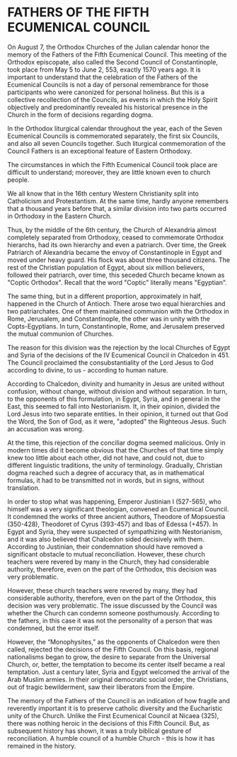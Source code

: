 # FATHERS OF THE FIFTH ECUMENICAL COUNCIL

On August 7, the Orthodox Churches of the Julian calendar honor the memory of the Fathers of the Fifth Ecumenical Council. This meeting of the Orthodox episcopate, also called the Second Council of Constantinople, took place from May 5 to June 2, 553, exactly 1570 years ago. It is important to understand that the celebration of the Fathers of the Ecumenical Councils is not a day of personal remembrance for those participants who were canonized for personal holiness. But this is a collective recollection of the Councils, as events in which the Holy Spirit objectively and predominantly revealed his historical presence in the Church in the form of decisions regarding dogma.

In the Orthodox liturgical calendar throughout the year, each of the Seven Ecumenical Councils is commemorated separately, the first six Councils, and also all seven Councils together. Such liturgical commemoration of the Council Fathers is an exceptional feature of Eastern Orthodoxy.

The circumstances in which the Fifth Ecumenical Council took place are difficult to understand; moreover, they are little known even to church people.

We all know that in the 16th century Western Christianity split into Catholicism and Protestantism. At the same time, hardly anyone remembers that a thousand years before that, a similar division into two parts occurred in Orthodoxy in the Eastern Church.

Thus, by the middle of the 6th century, the Church of Alexandria almost completely separated from Orthodoxy, ceased to commemorate Orthodox hierarchs, had its own hierarchy and even a patriarch. Over time, the Greek Patriarch of Alexandria became the envoy of Constantinople in Egypt and moved under heavy guard. His flock was about three thousand citizens. The rest of the Christian population of Egypt, about six million believers, followed their patriarch, over time, this seceded Church became known as "Coptic Orthodox". Recall that the word "Coptic" literally means "Egyptian".

The same thing, but in a different proportion, approximately in half, happened in the Church of Antioch. There arose two equal hierarchies and two patriarchates. One of them maintained communion with the Orthodox in Rome, Jerusalem, and Constantinople, the other was in unity with the Copts-Egyptians. In turn, Constantinople, Rome, and Jerusalem preserved the mutual communion of Churches.

The reason for this division was the rejection by the local Churches of Egypt and Syria of the decisions of the IV Ecumenical Council in Chalcedon in 451. The Council proclaimed the consubstantiality of the Lord Jesus to God according to divine, to us - according to human nature.

According to Chalcedon, divinity and humanity in Jesus are united without confusion, without change, without division and without separation. In turn, to the opponents of this formulation, in Egypt, Syria, and in general in the East, this seemed to fall into Nestorianism. It, in their opinion, divided the Lord Jesus into two separate entities. In their opinion, it turned out that God the Word, the Son of God, as it were, "adopted" the Righteous Jesus. Such an accusation was wrong.

At the time, this rejection of the conciliar dogma seemed malicious. Only in modern times did it become obvious that the Churches of that time simply knew too little about each other, did not have, and could not, due to different linguistic traditions, the unity of terminology. Gradually, Christian dogma reached such a degree of accuracy that, as in mathematical formulas, it had to be transmitted not in words, but in signs, without translation.

In order to stop what was happening, Emperor Justinian I (527-565), who himself was a very significant theologian, convened an Ecumenical Council. It condemned the works of three ancient authors, Theodore of Mopsuestia (350-428), Theodoret of Cyrus (393-457) and Ibas of Edessa (+457). In Egypt and Syria, they were suspected of sympathizing with Nestorianism, and it was also believed that Chalcedon sided decisively with them. According to Justinian, their condemnation should have removed a significant obstacle to mutual reconciliation. However, these church teachers were revered by many in the Church, they had considerable authority, therefore, even on the part of the Orthodox, this decision was very problematic.

However, these church teachers were revered by many, they had considerable authority, therefore, even on the part of the Orthodox, this decision was very problematic. The issue discussed by the Council was whether the Church can condemn someone posthumously. According to the fathers, in this case it was not the personality of a person that was condemned, but the error itself.

However, the “Monophysites,” as the opponents of Chalcedon were then called, rejected the decisions of the Fifth Council. On this basis, regional nationalisms began to grow, the desire to separate from the Universal Church, or, better, the temptation to become its center itself became a real temptation. Just a century later, Syria and Egypt welcomed the arrival of the Arab Muslim armies. In their original democratic social order, the Christians, out of tragic bewilderment, saw their liberators from the Empire.

The memory of the Fathers of the Council is an indication of how fragile and reverently important it is to preserve catholic diversity and the Eucharistic unity of the Church. Unlike the First Ecumenical Council at Nicaea (325), there was nothing heroic in the decisions of this Fifth Council. But, as subsequent history has shown, it was a truly biblical gesture of reconciliation. A humble council of a humble Church - this is how it has remained in the history.
